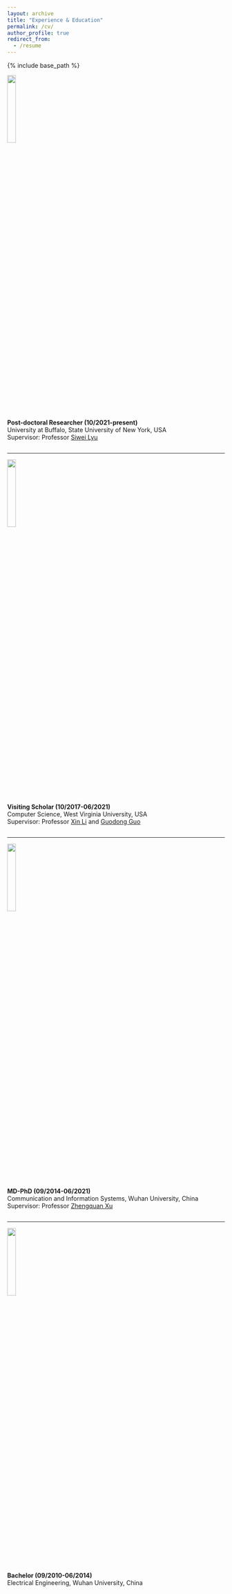 ```yaml
---
layout: archive
title: "Experience & Education"
permalink: /cv/
author_profile: true
redirect_from:
  - /resume
---
```


{% include base_path %}

<div class="row">
  <div class="column left">
    <img align="left" width="20%" height="20%" src="https://shanface33.github.io/images/SJ_UB.jpg?raw=true">  
  </div>
  
  <div class="column right">
    <p>
      <strong>Post-doctoral Researcher (10/2021-present)</strong><br/>
      University at Buffalo, State University of New York, USA<br/>
      Supervisor: Professor <a href="https://cse.buffalo.edu/~siweilyu/index.html">Siwei Lyu</a>
    </p>
  </div>
</div>

___
<div class="row">
  <div class="column left">
    <img align="left" width="20%" height="20%" src="https://shanface33.github.io/images/SJ_wvu.jpg?raw=true">  
  </div>
  <div class="column right">
    <p>
      <strong>Visiting Scholar (10/2017-06/2021)</strong><br/>
      Computer Science, West Virginia University, USA<br/>
      Supervisor: Professor <a href="https://xinli.faculty.wvu.edu/">Xin Li</a> and <a href="https://directory.statler.wvu.edu/faculty-staff-directory/guodong-guo">Guodong Guo</a>
    </p>
  </div>
</div>

___
<div class="row">
  <div class="column left">
    <img align="left" width="20%" height="20%" src="https://shanface33.github.io/images/SJ_whu2.jpg?raw=true">  
  </div>
  <div class="column right">
    <p>
      <strong>MD-PhD (09/2014-06/2021)</strong><br/>
      Communication and Information Systems, Wuhan University, China<br/>
      Supervisor: Professor <a href="https://www.researchgate.net/profile/Zhengquan-Xu">Zhengquan Xu</a>
    </p>
  </div>
</div>

___
<div class="row">
  <div class="column left">
    <img align="left" width="20%"  height="20%" src="https://shanface33.github.io/images/SJ_whu.jpg?raw=true">  
  </div>
  <div class="column right">
    <p>
      <strong>Bachelor (09/2010-06/2014)</strong><br/>
      Electrical Engineering, Wuhan University, China<br/>
    </p>
  </div>
</div>

 
